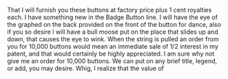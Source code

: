 That I will furnish you these buttons at factory price plus 1 cent royalties each. I have something new in the Badge Button line. I will have the eye of the graphed on the back provided on the front of the button for dance, also if you so desire I will have a bull moose put on the place that slides up and down, that causes the eye to wink. When the string is pulled an order from you for 10,000 buttons would mean an immediate sale of 1/2 interest in my patent, and that would certainly be highly appreciated. I am sure why not give me an order for 10,000 buttons. We can put on any brief title, legend, or add, you may desire. Whig, I realize that the value of